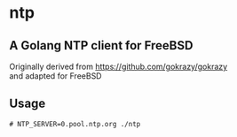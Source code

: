 # ntp
A Golang NTP client for FreeBSD
---
Originally derived from https://github.com/gokrazy/gokrazy  
and adapted for FreeBSD

## Usage
```
# NTP_SERVER=0.pool.ntp.org ./ntp
```
